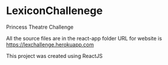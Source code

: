 # LexiconChallenege
Princess Theatre Challenge

All the source files are in the react-app folder
URL for website is https://lexchallenge.herokuapp.com

This project was created using ReactJS
